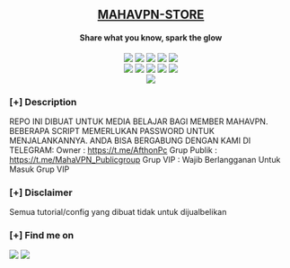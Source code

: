 <h2 align="center"><u>MAHAVPN-STORE</u></h2>

<h4 align="center"> Share what you know, spark the glow </h4>

<p align="center">
    <img src="https://img.shields.io/github/stars/GboyGud/mahavpn?style=for-the-badge&color=orange">
    <img src="https://img.shields.io/github/forks/GboyGud/mahavpn?style=for-the-badge&color=purple">
    <img src="https://img.shields.io/github/license/GboyGud/mahavpn?style=for-the-badge&color=blue">
    <img src="https://img.shields.io/github/issues/GboyGud/mahavpn?style=for-the-badge&color=red">
    <img src="https://img.shields.io/github/contributors/GboyGud/mahavpn?style=for-the-badge&color=cyan">
<br>
    <img src="https://img.shields.io/badge/Author-@AfthonPc-magenta?style=flat-square">
    <img src="https://img.shields.io/badge/Open%20Source-No-orange?style=flat-square">
    <img src="https://img.shields.io/badge/Maintained-Yes-cyan?style=flat-square">
    <img src="https://img.shields.io/badge/Made%20In-Jember, Jawa Timur, Indonesia-green?style=flat-square">
    <img src="https://img.shields.io/badge/Written%20In-Indonesia-blue?style=flat-square">
<br>
    <img src="https://github-readme-stats.vercel.app/api/pin/?username=GboyGud&repo=mahavpn&theme=synthwave">
</p>

### [+] Description
REPO INI DIBUAT UNTUK MEDIA BELAJAR BAGI MEMBER MAHAVPN. BEBERAPA SCRIPT MEMERLUKAN PASSWORD UNTUK MENJALANKANNYA. ANDA BISA BERGABUNG DENGAN KAMI DI TELEGRAM:
Owner : https://t.me/AfthonPc
Grup Publik : https://t.me/MahaVPN_Publicgroup
Grup VIP : Wajib Berlangganan Untuk Masuk Grup VIP

### [+] Disclaimer 
Semua tutorial/config yang dibuat tidak untuk dijualbelikan

### [+] Find me on 
<a href="https://t.me/AfthonPc" target="_blank"><img src="https://img.shields.io/badge/Telegram-https://t.me/AfthonPc-blue?style=for-the-badge&logo=telegram"></a>
<a href="https://t.me/MahaVPN_Publicgroup" target="_blank"><img src="https://img.shields.io/badge/Grup_Publik-https://t.me/MahaVPN_Publicgroup-blue?style=for-the-badge&logo=telegram"></a>
